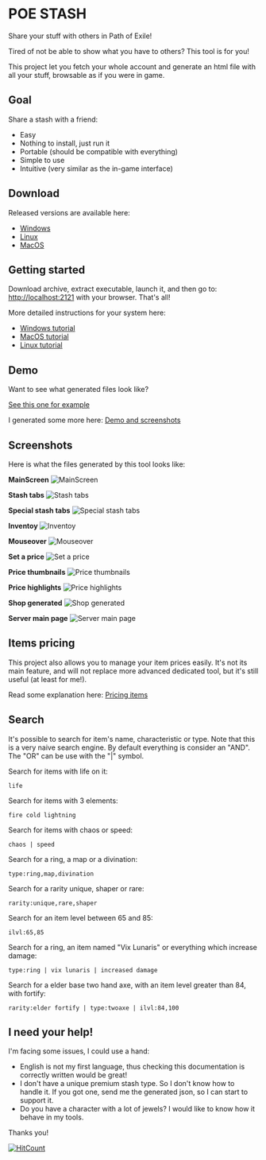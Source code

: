 # POE STASH

Share your stuff with others in Path of Exile!

Tired of not be able to show what you have to others? This tool is for you!

This project let you fetch your whole account and generate an html file with all
your stuff, browsable as if you were in game.

## Goal

Share a stash with a friend:
  * Easy
  * Nothing to install, just run it
  * Portable (should be compatible with everything)
  * Simple to use
  * Intuitive (very similar as the in-game interface)

## Download

Released versions are available here:

  * [Windows](https://gitreleases.dev/gh/cptpingu/poe-stash/latest/poe-stash-windows-amd64.zip)
  * [Linux](https://gitreleases.dev/gh/cptpingu/poe-stash/latest/poe-stash-linux-x86_64.tar.gz)
  * [MacOS](https://gitreleases.dev/gh/cptpingu/poe-stash/latest/poe-stash-darwin-x86_64.tar.gz)

## Getting started

Download archive, extract executable, launch it, and then go to:
[http://localhost:2121](http://localhost:2121) with your browser. That's all!

More detailed instructions for your system here:
  * [Windows tutorial](tutorial_windows.md)
  * [MacOS tutorial](tutorial_mac.md)
  * [Linux tutorial](tutorial_linux.md)

## Demo

Want to see what generated files look like?

[See this one for example](http://0217021.free.fr/poe-stash/demo/all_stash_types-standard.html)

I generated some more here: [Demo and screenshots](http://0217021.free.fr/poe-stash)

## Screenshots

Here is what the files generated by this tool looks like:

**MainScreen**
![MainScreen](http://0217021.free.fr/poe-stash/screenshots/MainScreen.png)

**Stash tabs**
![Stash tabs](http://0217021.free.fr/poe-stash/screenshots/Stash%20tabs.png)

**Special stash tabs**
![Special stash tabs](http://0217021.free.fr/poe-stash/screenshots/Special%20stash%20tabs.png)

**Inventoy**
![Inventoy](http://0217021.free.fr/poe-stash/screenshots/Inventoy.png)

**Mouseover**
![Mouseover](http://0217021.free.fr/poe-stash/screenshots/Mouseover.png)

**Set a price**
![Set a price](http://0217021.free.fr/poe-stash/screenshots/Set%20a%20price.png)

**Price thumbnails**
![Price thumbnails](http://0217021.free.fr/poe-stash/screenshots/Price%20thumbnails.png)

**Price highlights**
![Price highlights](http://0217021.free.fr/poe-stash/screenshots/Price%20highlights.png)

**Shop generated**
![Shop generated](http://0217021.free.fr/poe-stash/screenshots/Shop%20generated.png)

**Server main page**
![Server main page](http://0217021.free.fr/poe-stash/screenshots/Server%20main%20page.png)

## Items pricing

This project also allows you to manage your item prices easily. It's not its
main feature, and will not replace more advanced dedicated tool, but it's still
useful (at least for me!).

Read some explanation here: [Pricing items](prices.md)

## Search

It's possible to search for item's name, characteristic or type. Note that this
is a very naive search engine. By default everything is consider an "AND". The
"OR" can be use with the "|" symbol.

Search for items with life on it:
```
life
```

Search for items with 3 elements:
```
fire cold lightning
```

Search for items with chaos or speed:
```
chaos | speed
```

Search for a ring, a map or a divination:
```
type:ring,map,divination
```

Search for a rarity unique, shaper or rare:
```
rarity:unique,rare,shaper
```

Search for an item level between 65 and 85:
```
ilvl:65,85
```

Search for a ring, an item named "Vix Lunaris" or everything which increase
damage:
```
type:ring | vix lunaris | increased damage
```

Search for a elder base two hand axe, with an item level greater than 84, with
fortify:
```
rarity:elder fortify | type:twoaxe | ilvl:84,100
```

## I need your help!

I'm facing some issues, I could use a hand:
  * English is not my first language, thus checking this documentation is
    correctly written would be great!
  * I don't have a unique premium stash type. So I don't know how to handle it.
    If you got one, send me the generated json, so I can start to support it.
  * Do you have a character with a lot of jewels? I would like to know how it
    behave in my tools.

Thanks you!

[![HitCount](http://hits.dwyl.io/cptpingu/poe-stash.svg)](http://hits.dwyl.io/cptpingu/poe-stash)
